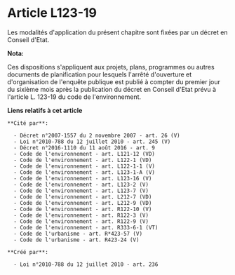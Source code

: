 # Article L123-19

Les modalités d'application du présent chapitre sont fixées par un décret en Conseil d'Etat.

**Nota:**

Ces dispositions s'appliquent aux projets, plans, programmes ou autres documents de planification pour lesquels l'arrêté
d'ouverture et d'organisation de l'enquête publique est publié à compter du premier jour du sixième mois après la publication
du décret en Conseil d'Etat prévu à l'article L. 123-19 du code de l'environnement.

**Liens relatifs à cet article**

	**Cité par**:

	  - Décret n°2007-1557 du 2 novembre 2007 - art. 26 (V)
	  - Loi n°2010-788 du 12 juillet 2010 - art. 245 (V)
	  - Décret n°2016-1110 du 11 août 2016 - art. 9
	  - Code de l'environnement - art. L121-12 (VD)
	  - Code de l'environnement - art. L122-1 (VD)
	  - Code de l'environnement - art. L122-1-1 (V)
	  - Code de l'environnement - art. L123-1-A (V)
	  - Code de l'environnement - art. L123-16 (V)
	  - Code de l'environnement - art. L123-2 (V)
	  - Code de l'environnement - art. L123-7 (V)
	  - Code de l'environnement - art. L212-7 (VD)
	  - Code de l'environnement - art. L212-9 (VD)
	  - Code de l'environnement - art. R122-10 (V)
	  - Code de l'environnement - art. R122-3 (V)
	  - Code de l'environnement - art. R122-9 (V)
	  - Code de l'environnement - art. R333-6-1 (VT)
	  - Code de l'urbanisme - art. R*423-57 (V)
	  - Code de l'urbanisme - art. R423-24 (V)

	**Créé par**:

	  - Loi n°2010-788 du 12 juillet 2010 - art. 236
